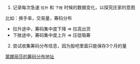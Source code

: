 1. 记录每次急速 ```拉升``` 和 ```下挫``` 时候的数据变化，以探究庄家的意图

比如：换手率，交易量，筹码分布

- 拉升途中，筹码集中度下降 => 拉高出货
- 下挫途中，筹码集中度上升 => 压低吸筹

2. 尝试收集筹码分布信息，因为股吧里面只能保存3个月的量

[蒙娜丽莎的筹码分布地址](http://quote.eastmoney.com/concept/sz002918.html#chart-k-cyq)